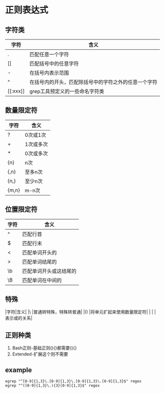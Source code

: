 # 正则表达式
## 字符类
|字符|含义|
|--------|----------------------------------------------------|
|.       |匹配任意一个字符|
|[]      |匹配括号中的任意字符|
|-       |在括号内表示范围|
|^       |在括号内的开头，匹配除括号中的字符之外的任意一个字符|
|[[:xxx]]|grep工具预定义的一些命名字符类|
## 数量限定符
|字符|含义|
|-----|-----------|
|?    |0次或1次|
|+    |1次或多次|
|\*   |0次或多次|
|{n}  |n次|
|{,n} |至多n次|
|{n,} |至少n次|
|{m,n}|m-n次|
## 位置限定符
|字符|含义|
|----|-------|
|^   |匹配行首|
|$   |匹配行末|
|\<  |匹配单词开头的|
|\>  |匹配单词结尾的|
|\b  |匹配单词开头或这结尾的|
|\B  |匹配单词在中间的|
## 特殊
|字符|含义|
|\   |普通转特殊，特殊转普通|
|()  |将单元扩起来使用数量限定符|
| |  |表示或的关系|
## 正则种类
1. Bash正则-基础正则(){}都需要\(\)\{\}
2. Extended-扩展这个则不需要
## example
```shell
egrep "^[0-9]{1,3}\.[0-9]{1,3}\.[0-9]{1,3}\.[0-9]{1,3}$" regex
egrep "^([0-9]{1,3}\.){3}[0-9]{1,3}$" regex
```

